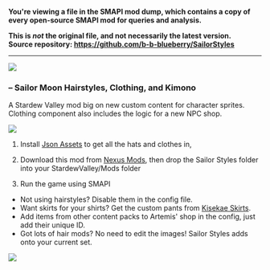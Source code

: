 **You're viewing a file in the SMAPI mod dump, which contains a copy of every open-source SMAPI mod
for queries and analysis.**

**This is _not_ the original file, and not necessarily the latest version.**  
**Source repository: https://github.com/b-b-blueberry/SailorStyles**

----

![](https://i.imgur.com/OU2DqU1.png)
### – Sailor Moon Hairstyles, Clothing, and Kimono
A Stardew Valley mod big on new custom content for character sprites.  
Clothing component also includes the logic for a new NPC shop.

![](https://i.imgur.com/bwKQKF2.png)

1. Install [Json Assets](https://www.nexusmods.com/stardewvalley/mods/1720) to get all the hats and clothes in,

2. Download this mod from [Nexus Mods](https://www.nexusmods.com/stardewvalley/mods/4154), then drop the Sailor Styles folder into your StardewValley/Mods folder

3. Run the game using SMAPI

+   Not using hairstyles? Disable them in the config file.  
+   Want skirts for your shirts? Get the custom pants from [Kisekae Skirts](https://www.nexusmods.com/stardewvalley/mods/6143).  
+   Add items from other content packs to Artemis' shop in the config, just add their unique ID.  
+   Got lots of hair mods? No need to edit the images! Sailor Styles adds onto your current set.

![](https://i.imgur.com/BvKon6a.png)
